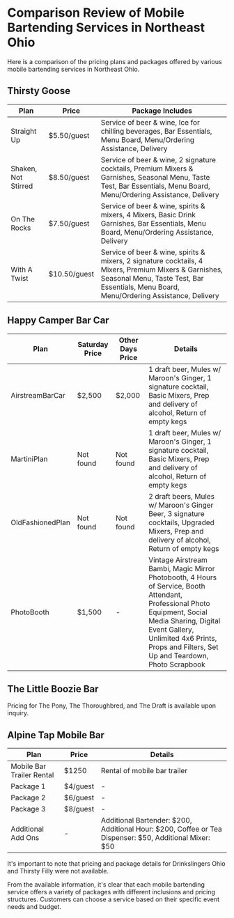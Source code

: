 # Comparison Review of Mobile Bartending Services in Northeast Ohio

Here is a comparison of the pricing plans and packages offered by various mobile bartending services in Northeast Ohio.

## Thirsty Goose

| Plan           | Price       | Package Includes                                                                                                      |
|----------------|-------------|-----------------------------------------------------------------------------------------------------------------------|
| Straight Up    | $5.50/guest | Service of beer & wine, Ice for chilling beverages, Bar Essentials, Menu Board, Menu/Ordering Assistance, Delivery   |
| Shaken, Not Stirred | $8.50/guest | Service of beer & wine, 2 signature cocktails, Premium Mixers & Garnishes, Seasonal Menu, Taste Test, Bar Essentials, Menu Board, Menu/Ordering Assistance, Delivery |
| On The Rocks   | $7.50/guest | Service of beer & wine, spirits & mixers, 4 Mixers, Basic Drink Garnishes, Bar Essentials, Menu Board, Menu/Ordering Assistance, Delivery |
| With A Twist   | $10.50/guest | Service of beer & wine, spirits & mixers, 2 signature cocktails, 4 Mixers, Premium Mixers & Garnishes, Seasonal Menu, Taste Test, Bar Essentials, Menu Board, Menu/Ordering Assistance, Delivery |

## Happy Camper Bar Car

| Plan           | Saturday Price | Other Days Price | Details                                                                                                               |
|----------------|----------------|------------------|-----------------------------------------------------------------------------------------------------------------------|
| AirstreamBarCar | $2,500         | $2,000           | 1 draft beer, Mules w/ Maroon's Ginger, 1 signature cocktail, Basic Mixers, Prep and delivery of alcohol, Return of empty kegs |
| MartiniPlan    | Not found      | Not found        | 1 draft beer, Mules w/ Maroon's Ginger, 1 signature cocktail, Basic Mixers, Prep and delivery of alcohol, Return of empty kegs |
| OldFashionedPlan| Not found     | Not found        | 2 draft beers, Mules w/ Maroon's Ginger Beer, 3 signature cocktails, Upgraded Mixers, Prep and delivery of alcohol, Return of empty kegs |
| PhotoBooth     | $1,500         | -                | Vintage Airstream Bambi, Magic Mirror Photobooth, 4 Hours of Service, Booth Attendant, Professional Photo Equipment, Social Media Sharing, Digital Event Gallery, Unlimited 4x6 Prints, Props and Filters, Set Up and Teardown, Photo Scrapbook |

## The Little Boozie Bar

Pricing for The Pony, The Thoroughbred, and The Draft is available upon inquiry.

## Alpine Tap Mobile Bar

| Plan                    | Price     | Details                                                                                                               |
|-------------------------|-----------|-----------------------------------------------------------------------------------------------------------------------|
| Mobile Bar Trailer Rental | $1250   | Rental of mobile bar trailer                                                                                           |
| Package 1               | $4/guest | -                                                                                                                     |
| Package 2               | $6/guest | -                                                                                                                     |
| Package 3               | $8/guest | -                                                                                                                     |
| Additional Add Ons       | -         | Additional Bartender: $200, Additional Hour: $200, Coffee or Tea Dispenser: $50, Additional Mixer: $50               |

It's important to note that pricing and package details for Drinkslingers Ohio and Thirsty Filly were not available.

From the available information, it's clear that each mobile bartending service offers a variety of packages with different inclusions and pricing structures. Customers can choose a service based on their specific event needs and budget.